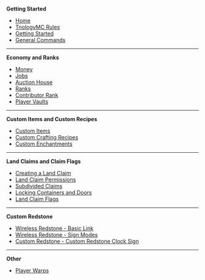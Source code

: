 **Getting Started**

- [Home](https://github.com/Tnology/TnologyMC/wiki)
- [TnologyMC Rules](https://github.com/Tnology/TnologyMC/wiki/TnologyMC-Rules)
- [Getting Started](https://github.com/Tnology/TnologyMC/wiki/Getting-Started)
- [General Commands](https://github.com/Tnology/TnologyMC/wiki/General-Commands)

***
**Economy and Ranks**
- [Money](https://github.com/Tnology/TnologyMC/wiki/Money,-Jobs,-Auction-House,-and-Ranks#money)
- [Jobs](https://github.com/Tnology/TnologyMC/wiki/Money,-Jobs,-Auction-House,-and-Ranks#jobs)
- [Auction House](https://github.com/Tnology/TnologyMC/wiki/Money,-Jobs,-Auction-House,-and-Ranks#auction-house)
- [Ranks](https://github.com/Tnology/TnologyMC/wiki/Money,-Jobs,-Auction-House,-and-Ranks#ranks)
- [Contributor Rank](https://github.com/Tnology/TnologyMC/wiki/Money,-Jobs,-Auction-House,-and-Ranks#contributor-rank)
- [Player Vaults](https://github.com/TnologyMC/TnologyMC/wiki/Money,-Jobs,-Auction-House,-and-Ranks#player-vaults)

***
**Custom Items and Custom Recipes**
- [Custom Items](https://github.com/Tnology/TnologyMC/wiki/Custom-Items-and-Custom-Crafting-Recipes#custom-items)
- [Custom Crafting Recipes](https://github.com/Tnology/TnologyMC/wiki/Custom-Items-and-Custom-Crafting-Recipes#custom-crafting-recipes)
- [Custom Enchantments](https://github.com/Tnology/TnologyMC/wiki/Custom-Enchantments)

***
**Land Claims and Claim Flags**
- [Creating a Land Claim](https://github.com/TnologyMC/TnologyMC/wiki/Land-Claims-and-Land-Claim-Flags#creating-a-land-claim)
- [Land Claim Permissions](https://github.com/TnologyMC/TnologyMC/wiki/Land-Claims-and-Land-Claim-Flags#land-claim-permissions)
- [Subdivided Claims](https://github.com/TnologyMC/TnologyMC/wiki/Land-Claims-and-Land-Claim-Flags#subdivided-claims)
- [Locking Containers and Doors](https://github.com/TnologyMC/TnologyMC/wiki/Land-Claims-and-Land-Claim-Flags#locking-containers-and-doors)
- [Land Claim Flags](https://github.com/TnologyMC/TnologyMC/wiki/Land-Claims-and-Land-Claim-Flags#land-claim-flags)

***
**Custom Redstone**
- [Wireless Redstone - Basic Link](https://github.com/Tnology/TnologyMC/wiki/Custom-Redstone#wireless-redstone---basic-link)
- [Wireless Redstone - Sign Modes](https://github.com/Tnology/TnologyMC/wiki/Custom-Redstone#wireless-redstone---sign-modes)
- [Custom Redstone - Custom Redstone Clock Sign](https://github.com/Tnology/TnologyMC/wiki/Custom-Redstone#custom-redstone-clock-sign)


***
**Other**
- [Player Warps](https://github.com/Tnology/TnologyMC/wiki/Player-Warps)